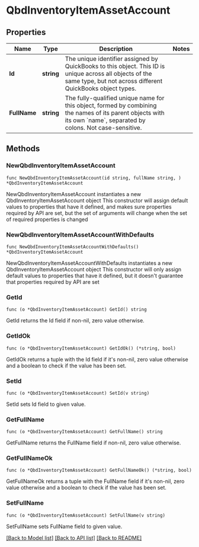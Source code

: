 # QbdInventoryItemAssetAccount

## Properties

Name | Type | Description | Notes
------------ | ------------- | ------------- | -------------
**Id** | **string** | The unique identifier assigned by QuickBooks to this object. This ID is unique across all objects of the same type, but not across different QuickBooks object types. | 
**FullName** | **string** | The fully-qualified unique name for this object, formed by combining the names of its parent objects with its own &#x60;name&#x60;, separated by colons. Not case-sensitive. | 

## Methods

### NewQbdInventoryItemAssetAccount

`func NewQbdInventoryItemAssetAccount(id string, fullName string, ) *QbdInventoryItemAssetAccount`

NewQbdInventoryItemAssetAccount instantiates a new QbdInventoryItemAssetAccount object
This constructor will assign default values to properties that have it defined,
and makes sure properties required by API are set, but the set of arguments
will change when the set of required properties is changed

### NewQbdInventoryItemAssetAccountWithDefaults

`func NewQbdInventoryItemAssetAccountWithDefaults() *QbdInventoryItemAssetAccount`

NewQbdInventoryItemAssetAccountWithDefaults instantiates a new QbdInventoryItemAssetAccount object
This constructor will only assign default values to properties that have it defined,
but it doesn't guarantee that properties required by API are set

### GetId

`func (o *QbdInventoryItemAssetAccount) GetId() string`

GetId returns the Id field if non-nil, zero value otherwise.

### GetIdOk

`func (o *QbdInventoryItemAssetAccount) GetIdOk() (*string, bool)`

GetIdOk returns a tuple with the Id field if it's non-nil, zero value otherwise
and a boolean to check if the value has been set.

### SetId

`func (o *QbdInventoryItemAssetAccount) SetId(v string)`

SetId sets Id field to given value.


### GetFullName

`func (o *QbdInventoryItemAssetAccount) GetFullName() string`

GetFullName returns the FullName field if non-nil, zero value otherwise.

### GetFullNameOk

`func (o *QbdInventoryItemAssetAccount) GetFullNameOk() (*string, bool)`

GetFullNameOk returns a tuple with the FullName field if it's non-nil, zero value otherwise
and a boolean to check if the value has been set.

### SetFullName

`func (o *QbdInventoryItemAssetAccount) SetFullName(v string)`

SetFullName sets FullName field to given value.



[[Back to Model list]](../README.md#documentation-for-models) [[Back to API list]](../README.md#documentation-for-api-endpoints) [[Back to README]](../README.md)


